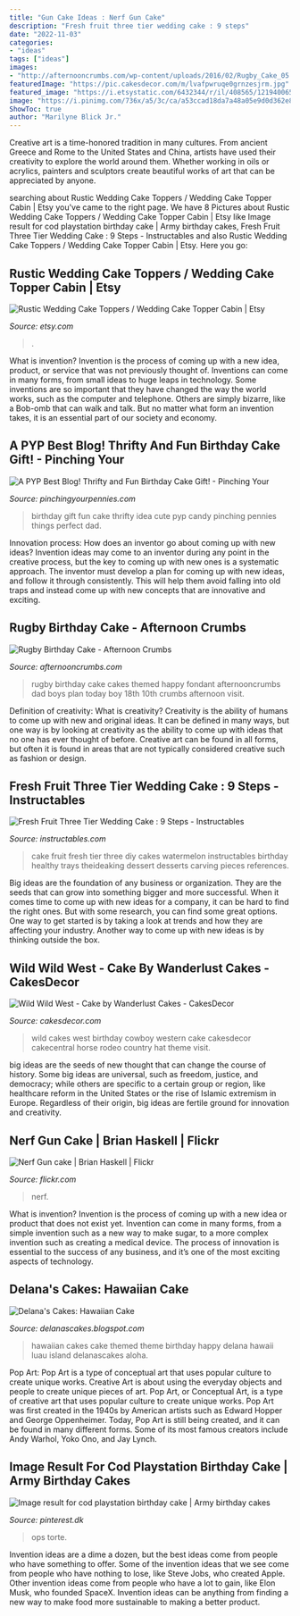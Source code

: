 ```yaml
---
title: "Gun Cake Ideas : Nerf Gun Cake"
description: "Fresh fruit three tier wedding cake : 9 steps"
date: "2022-11-03"
categories:
- "ideas"
tags: ["ideas"]
images:
- "http://afternooncrumbs.com/wp-content/uploads/2016/02/Rugby_Cake_05.jpg"
featuredImage: "https://pic.cakesdecor.com/m/lvafpwruqe0grnzesjrm.jpg"
featured_image: "https://i.etsystatic.com/6432344/r/il/408565/1219400658/il_794xN.1219400658_i6g4.jpg"
image: "https://i.pinimg.com/736x/a5/3c/ca/a53ccad18da7a48a05e9d0d362e8ed89.jpg"
ShowToc: true
author: "Marilyne Blick Jr."
---
```



Creative art is a time-honored tradition in many cultures. From ancient Greece and Rome to the United States and China, artists have used their creativity to explore the world around them. Whether working in oils or acrylics, painters and sculptors create beautiful works of art that can be appreciated by anyone.

	

		
searching about Rustic Wedding Cake Toppers / Wedding Cake Topper Cabin | Etsy you've came to the right page. We have 8 Pictures about Rustic Wedding Cake Toppers / Wedding Cake Topper Cabin | Etsy like Image result for cod playstation birthday cake | Army birthday cakes, Fresh Fruit Three Tier Wedding Cake : 9 Steps - Instructables and also Rustic Wedding Cake Toppers / Wedding Cake Topper Cabin | Etsy. Here you go:
		
    
## Rustic Wedding Cake Toppers / Wedding Cake Topper Cabin | Etsy

<img loading=lazy src="https://i.etsystatic.com/6432344/r/il/408565/1219400658/il_794xN.1219400658_i6g4.jpg" onerror="this.onerror=null;this.src='https://tse1.mm.bing.net/th?id=OIP.-RUwpEHDEKoOT9J8RsxepwHaHa&amp;pid=15.1';" alt="Rustic Wedding Cake Toppers / Wedding Cake Topper Cabin | Etsy">

_Source: etsy.com_

>. 

	

What is invention?
Invention is the process of coming up with a new idea, product, or service that was not previously thought of. Inventions can come in many forms, from small ideas to huge leaps in technology. Some inventions are so important that they have changed the way the world works, such as the computer and telephone. Others are simply bizarre, like a Bob-omb that can walk and talk. But no matter what form an invention takes, it is an essential part of our society and economy.

    
## A PYP Best Blog! Thrifty And Fun Birthday Cake Gift! - Pinching Your

<img loading=lazy src="http://www.pinchingyourpennies.com/wp-content/uploads/2012/10/IMG_9319copy1.jpg" onerror="this.onerror=null;this.src='https://tse2.mm.bing.net/th?id=OIP.mpuCBCiHuhB3D6fAmcqcFgHaLH&amp;pid=15.1';" alt="A PYP Best Blog! Thrifty and Fun Birthday Cake Gift! - Pinching Your">

_Source: pinchingyourpennies.com_

>birthday gift fun cake thrifty idea cute pyp candy pinching pennies things perfect dad. 

	

Innovation process: How does an inventor go about coming up with new ideas?
Invention ideas may come to an inventor during any point in the creative process, but the key to coming up with new ones is a systematic approach. The inventor must develop a plan for coming up with new ideas, and follow it through consistently. This will help them avoid falling into old traps and instead come up with new concepts that are innovative and exciting.

    
## Rugby Birthday Cake - Afternoon Crumbs

<img loading=lazy src="http://afternooncrumbs.com/wp-content/uploads/2016/02/Rugby_Cake_05.jpg" onerror="this.onerror=null;this.src='https://tse1.mm.bing.net/th?id=OIP.xFaeN4cVJo4pO7ROOm03JwHaLH&amp;pid=15.1';" alt="Rugby Birthday Cake - Afternoon Crumbs">

_Source: afternooncrumbs.com_

>rugby birthday cake cakes themed happy fondant afternooncrumbs dad boys plan today boy 18th 10th crumbs afternoon visit. 

	

Definition of creativity: What is creativity?
Creativity is the ability of humans to come up with new and original ideas. It can be defined in many ways, but one way is by looking at creativity as the ability to come up with ideas that no one has ever thought of before. Creative art can be found in all forms, but often it is found in areas that are not typically considered creative such as fashion or design.

    
## Fresh Fruit Three Tier Wedding Cake : 9 Steps - Instructables

<img loading=lazy src="https://content.instructables.com/ORIG/FYR/G7BQ/GE7L3W44/FYRG7BQGE7L3W44.jpg?frame=1&amp;width=2100" onerror="this.onerror=null;this.src='https://tse3.mm.bing.net/th?id=OIP.Jg5K-Y55TptopKwALqLwsQHaJ4&amp;pid=15.1';" alt="Fresh Fruit Three Tier Wedding Cake : 9 Steps - Instructables">

_Source: instructables.com_

>cake fruit fresh tier three diy cakes watermelon instructables birthday healthy trays theideaking dessert desserts carving pieces references. 

	

Big ideas are the foundation of any business or organization. They are the seeds that can grow into something bigger and more successful. When it comes time to come up with new ideas for a company, it can be hard to find the right ones. But with some research, you can find some great options. One way to get started is by taking a look at trends and how they are affecting your industry. Another way to come up with new ideas is by thinking outside the box.

    
## Wild Wild West - Cake By Wanderlust Cakes - CakesDecor

<img loading=lazy src="https://pic.cakesdecor.com/m/lvafpwruqe0grnzesjrm.jpg" onerror="this.onerror=null;this.src='https://tse4.mm.bing.net/th?id=OIP.tGh94TRvLVFH4nyLWCh_tgHaJx&amp;pid=15.1';" alt="Wild Wild West - Cake by Wanderlust Cakes - CakesDecor">

_Source: cakesdecor.com_

>wild cakes west birthday cowboy western cake cakesdecor cakecentral horse rodeo country hat theme visit. 

	

big ideas are the seeds of new thought that can change the course of history. Some big ideas are universal, such as freedom, justice, and democracy; while others are specific to a certain group or region, like healthcare reform in the United States or the rise of Islamic extremism in Europe. Regardless of their origin, big ideas are fertile ground for innovation and creativity.

    
## Nerf Gun Cake | Brian Haskell | Flickr

<img loading=lazy src="https://c1.staticflickr.com/5/4419/37019874976_5f9bba0b9c_b.jpg" onerror="this.onerror=null;this.src='https://tse4.mm.bing.net/th?id=OIP.wc-f3r3kTwVrAjrsGhcpQAHaJQ&amp;pid=15.1';" alt="Nerf Gun cake | Brian Haskell | Flickr">

_Source: flickr.com_

>nerf. 

	

What is invention?
Invention is the process of coming up with a new idea or product that does not exist yet. Invention can come in many forms, from a simple invention such as a new way to make sugar, to a more complex invention such as creating a medical device. The process of innovation is essential to the success of any business, and it’s one of the most exciting aspects of technology.

    
## Delana&#039;s Cakes: Hawaiian Cake

<img loading=lazy src="http://2.bp.blogspot.com/-XAxxropfkdo/Ur2IQ06IsQI/AAAAAAAAD18/del7EFCsWTc/s1600/Hawaiian-cake1.jpg" onerror="this.onerror=null;this.src='https://tse4.mm.bing.net/th?id=OIP.bZ9LHJU1NCVA2rIkCzdWrQHaLH&amp;pid=15.1';" alt="Delana&#039;s Cakes: Hawaiian Cake">

_Source: delanascakes.blogspot.com_

>hawaiian cakes cake themed theme birthday happy delana hawaii luau island delanascakes aloha. 

	

Pop Art: Pop Art is a type of conceptual art that uses popular culture to create unique works.
Creative Art is about using the everyday objects and people to create unique pieces of art. Pop Art, or Conceptual Art, is a type of creative art that uses popular culture to create unique works. Pop Art was first created in the 1940s by American artists such as Edward Hopper and George Oppenheimer. Today, Pop Art is still being created, and it can be found in many different forms. Some of its most famous creators include Andy Warhol, Yoko Ono, and Jay Lynch.

    
## Image Result For Cod Playstation Birthday Cake | Army Birthday Cakes

<img loading=lazy src="https://i.pinimg.com/736x/a5/3c/ca/a53ccad18da7a48a05e9d0d362e8ed89.jpg" onerror="this.onerror=null;this.src='https://tse4.mm.bing.net/th?id=OIP.hvk483pB8fWn8w2s-VyfxAHaHa&amp;pid=15.1';" alt="Image result for cod playstation birthday cake | Army birthday cakes">

_Source: pinterest.dk_

>ops torte. 

	

Invention ideas are a dime a dozen, but the best ideas come from people who have something to offer. Some of the invention ideas that we see come from people who have nothing to lose, like Steve Jobs, who created Apple. Other invention ideas come from people who have a lot to gain, like Elon Musk, who founded SpaceX. Invention ideas can be anything from finding a new way to make food more sustainable to making a better product.

